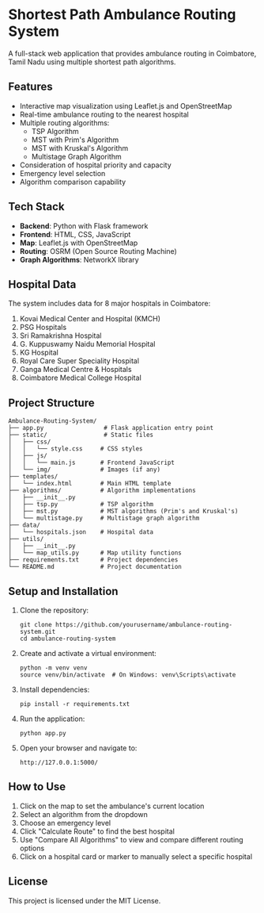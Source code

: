 # Shortest Path Ambulance Routing System

A full-stack web application that provides ambulance routing in Coimbatore, Tamil Nadu using multiple shortest path algorithms.

## Features

- Interactive map visualization using Leaflet.js and OpenStreetMap
- Real-time ambulance routing to the nearest hospital
- Multiple routing algorithms:
  - TSP Algorithm
  - MST with Prim's Algorithm
  - MST with Kruskal's Algorithm
  - Multistage Graph Algorithm
- Consideration of hospital priority and capacity
- Emergency level selection
- Algorithm comparison capability

## Tech Stack

- **Backend**: Python with Flask framework
- **Frontend**: HTML, CSS, JavaScript
- **Map**: Leaflet.js with OpenStreetMap
- **Routing**: OSRM (Open Source Routing Machine)
- **Graph Algorithms**: NetworkX library

## Hospital Data

The system includes data for 8 major hospitals in Coimbatore:
1. Kovai Medical Center and Hospital (KMCH)
2. PSG Hospitals
3. Sri Ramakrishna Hospital
4. G. Kuppuswamy Naidu Memorial Hospital
5. KG Hospital
6. Royal Care Super Speciality Hospital
7. Ganga Medical Centre & Hospitals
8. Coimbatore Medical College Hospital

## Project Structure

```
Ambulance-Routing-System/
├── app.py                 # Flask application entry point
├── static/                # Static files
│   ├── css/              
│   │   └── style.css     # CSS styles
│   ├── js/               
│   │   └── main.js       # Frontend JavaScript
│   └── img/              # Images (if any)
├── templates/            
│   └── index.html        # Main HTML template
├── algorithms/           # Algorithm implementations
│   ├── __init__.py      
│   ├── tsp.py            # TSP algorithm
│   ├── mst.py            # MST algorithms (Prim's and Kruskal's)
│   └── multistage.py     # Multistage graph algorithm
├── data/                
│   └── hospitals.json    # Hospital data
├── utils/               
│   ├── __init__.py      
│   └── map_utils.py      # Map utility functions
├── requirements.txt      # Project dependencies
└── README.md             # Project documentation
```

## Setup and Installation

1. Clone the repository:
   ```
   git clone https://github.com/yourusername/ambulance-routing-system.git
   cd ambulance-routing-system
   ```

2. Create and activate a virtual environment:
   ```
   python -m venv venv
   source venv/bin/activate  # On Windows: venv\Scripts\activate
   ```

3. Install dependencies:
   ```
   pip install -r requirements.txt
   ```

4. Run the application:
   ```
   python app.py
   ```

5. Open your browser and navigate to:
   ```
   http://127.0.0.1:5000/
   ```

## How to Use

1. Click on the map to set the ambulance's current location
2. Select an algorithm from the dropdown
3. Choose an emergency level
4. Click "Calculate Route" to find the best hospital
5. Use "Compare All Algorithms" to view and compare different routing options
6. Click on a hospital card or marker to manually select a specific hospital

## License

This project is licensed under the MIT License.